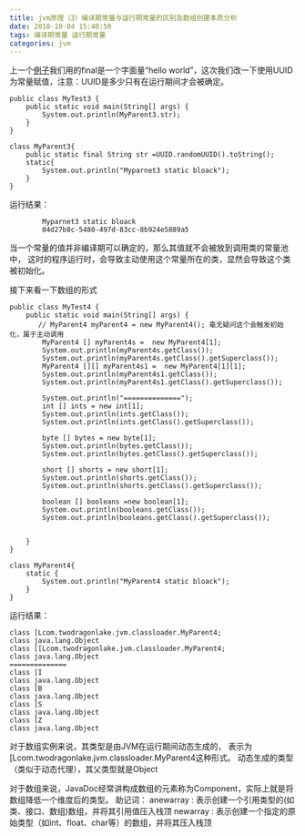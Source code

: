 ```yaml
---
title: jvm原理（3）编译期常量与运行期常量的区别及数组创建本质分析
date: 2018-10-04 15:40:50
tags: 编译期常量 运行期常量
categories: jvm
---
```


上一个[例子](http://blog.csdn.net/wzq6578702/article/details/79370149)我们用的final是一个字面量“hello world”，这次我们改一下使用UUID为常量赋值，注意：UUID是多少只有在运行期间才会被确定。

<!-- more -->
```
public class MyTest3 {
    public static void main(String[] args) {
        System.out.println(MyParent3.str);
    }
}

class MyParent3{
    public static final String str =UUID.randomUUID().toString();
    static{
        System.out.println("Myparnet3 static bloack");
    }
}
```

运行结果：

```
        Myparnet3 static bloack
        04d27b8c-5480-497d-83cc-8b924e5889a5
```

当一个常量的值并非编译期可以确定的，那么其值就不会被放到调用类的常量池中，
这时的程序运行时，会导致主动使用这个常量所在的类，显然会导致这个类被初始化。

接下来看一下数组的形式

```
public class MyTest4 {
    public static void main(String[] args) {
       // MyParent4 myParent4 = new MyParent4(); 毫无疑问这个会触发初始化，属于主动调用
        MyParent4 [] myParent4s =  new MyParent4[1];
        System.out.println(myParent4s.getClass());
        System.out.println(myParent4s.getClass().getSuperclass());
        MyParent4 [][] myParent4s1 =  new MyParent4[1][1];
        System.out.println(myParent4s1.getClass());
        System.out.println(myParent4s1.getClass().getSuperclass());

        System.out.println("==============");
        int [] ints = new int[1];
        System.out.println(ints.getClass());
        System.out.println(ints.getClass().getSuperclass());

        byte [] bytes = new byte[1];
        System.out.println(bytes.getClass());
        System.out.println(bytes.getClass().getSuperclass());

        short [] shorts = new short[1];
        System.out.println(shorts.getClass());
        System.out.println(shorts.getClass().getSuperclass());

        boolean [] booleans =new boolean[1];
        System.out.println(booleans.getClass());
        System.out.println(booleans.getClass().getSuperclass());


    }
}

class MyParent4{
    static {
        System.out.println("MyParent4 static bloack");
    }
}

```

运行结果：

```
class [Lcom.twodragonlake.jvm.classloader.MyParent4;
class java.lang.Object
class [[Lcom.twodragonlake.jvm.classloader.MyParent4;
class java.lang.Object
==============
class [I
class java.lang.Object
class [B
class java.lang.Object
class [S
class java.lang.Object
class [Z
class java.lang.Object
```

对于数组实例来说，其类型是由JVM在运行期间动态生成的，
表示为[Lcom.twodragonlake.jvm.classloader.MyParent4这种形式。
动态生成的类型（类似于动态代理），其父类型就是Object

对于数组来说，JavaDoc经常讲构成数组的元素称为Component，实际上就是将数组降低一个维度后的类型。
    助记词：
    anewarray : 表示创建一个引用类型的(如类、接口、数组)数组，并将其引用值压入栈顶
    newarray : 表示创建一个指定的原始类型（如int、float、char等）的数组，并将其压入栈顶
